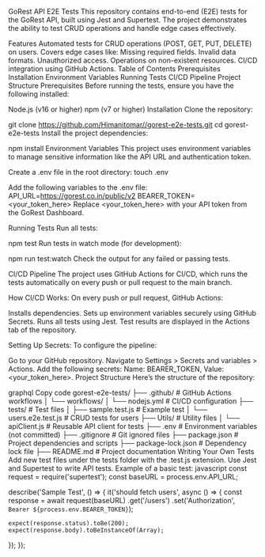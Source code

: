 GoRest API E2E Tests
This repository contains end-to-end (E2E) tests for the GoRest API, built using Jest and Supertest. The project demonstrates the ability to test CRUD operations and handle edge cases effectively.

Features
Automated tests for CRUD operations (POST, GET, PUT, DELETE) on users.
Covers edge cases like:
Missing required fields.
Invalid data formats.
Unauthorized access.
Operations on non-existent resources.
CI/CD integration using GitHub Actions.
Table of Contents
Prerequisites
Installation
Environment Variables
Running Tests
CI/CD Pipeline
Project Structure
Prerequisites
Before running the tests, ensure you have the following installed:

Node.js (v16 or higher)
npm (v7 or higher)
Installation
Clone the repository:

git clone https://github.com/Himanitomar//gorest-e2e-tests.git
cd gorest-e2e-tests
Install the project dependencies:

npm install
Environment Variables
This project uses environment variables to manage sensitive information like the API URL and authentication token.

Create a .env file in the root directory:
touch .env

Add the following variables to the .env file:
API_URL=https://gorest.co.in/public/v2
BEARER_TOKEN=<your_token_here>
Replace <your_token_here> with your API token from the GoRest Dashboard.

Running Tests
Run all tests:

npm test
Run tests in watch mode (for development):

npm run test:watch
Check the output for any failed or passing tests.

CI/CD Pipeline
The project uses GitHub Actions for CI/CD, which runs the tests automatically on every push or pull request to the main branch.

How CI/CD Works:
On every push or pull request, GitHub Actions:

Installs dependencies.
Sets up environment variables securely using GitHub Secrets.
Runs all tests using Jest.
Test results are displayed in the Actions tab of the repository.

Setting Up Secrets:
To configure the pipeline:

Go to your GitHub repository.
Navigate to Settings > Secrets and variables > Actions.
Add the following secrets:
Name: BEARER_TOKEN, Value: <your_token_here>.
Project Structure
Here’s the structure of the repository:

graphql
Copy code
gorest-e2e-tests/
├── .github/                     # GitHub Actions workflows
│   └── workflows/
│       └── nodejs.yml           # CI/CD configuration
├── tests/                       # Test files
│   ├── sample.test.js           # Example test
│   └── users.e2e.test.js        # CRUD tests for users
├── Utils/                       # Utility files
│   └── apiClient.js             # Reusable API client for tests
├── .env                         # Environment variables (not committed)
├── .gitignore                   # Git ignored files
├── package.json                 # Project dependencies and scripts
├── package-lock.json            # Dependency lock file
├── README.md                    # Project documentation
Writing Your Own Tests
Add new test files under the tests folder with the .test.js extension.
Use Jest and Supertest to write API tests.
Example of a basic test:
javascript
const request = require('supertest');
const baseURL = process.env.API_URL;

describe('Sample Test', () => {
  it('should fetch users', async () => {
    const response = await request(baseURL)
      .get('/users')
      .set('Authorization', `Bearer ${process.env.BEARER_TOKEN}`);

    expect(response.status).toBe(200);
    expect(response.body).toBeInstanceOf(Array);
  });
});
